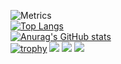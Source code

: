 ![Metrics](https://metrics.lecoq.io/whynamed?template=terminal&base.indepth=false&base.hireable=false&config.timezone=Asia%2FShanghai)
<br>
[![Top Langs](https://github-readme-stats.vercel.app/api/top-langs/?username=whynamed&layout=compact)](https://github.com/anuraghazra/github-readme-stats)
<br>
[![Anurag's GitHub stats](https://github-readme-stats.vercel.app/api?username=whynamed)](https://github.com/anuraghazra/github-readme-stats)
<br>
[![trophy](https://github-profile-trophy.vercel.app/?username=whynamed)](https://github.com/ryo-ma/github-profile-trophy)
![](https://img.shields.io/badge/-HTML5-E34F26?style=flat-square&logo=html5&logoColor=white)
![](https://img.shields.io/badge/-CSS3-1572B6?style=flat-square&logo=css3)
![](https://img.shields.io/badge/-JavaScript-oringe?style=flat-square&logo=javascript)
